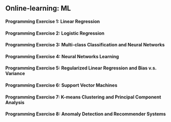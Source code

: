 ## Online-learning: ML

#### Programming Exercise 1: Linear Regression
#### Programming Exercise 2: Logistic Regression
#### Programming Exercise 3: Multi-class Classification and Neural Networks
#### Programming Exercise 4: Neural Networks Learning
#### Programming Exercise 5: Regularized Linear Regression and Bias v.s. Variance
#### Programming Exercise 6: Support Vector Machines
#### Programming Exercise 7: K-means Clustering and Principal Component Analysis
#### Programming Exercise 8: Anomaly Detection and Recommender Systems

